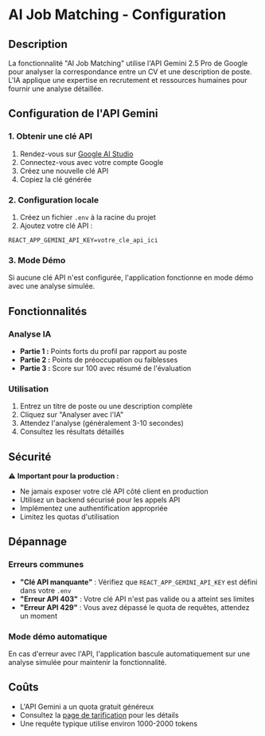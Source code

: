 # AI Job Matching - Configuration

## Description
La fonctionnalité "AI Job Matching" utilise l'API Gemini 2.5 Pro de Google pour analyser la correspondance entre un CV et une description de poste. L'IA applique une expertise en recrutement et ressources humaines pour fournir une analyse détaillée.

## Configuration de l'API Gemini

### 1. Obtenir une clé API
1. Rendez-vous sur [Google AI Studio](https://makersuite.google.com/app/apikey)
2. Connectez-vous avec votre compte Google
3. Créez une nouvelle clé API
4. Copiez la clé générée

### 2. Configuration locale
1. Créez un fichier `.env` à la racine du projet
2. Ajoutez votre clé API :
```
REACT_APP_GEMINI_API_KEY=votre_cle_api_ici
```

### 3. Mode Démo
Si aucune clé API n'est configurée, l'application fonctionne en mode démo avec une analyse simulée.

## Fonctionnalités

### Analyse IA
- **Partie 1 :** Points forts du profil par rapport au poste
- **Partie 2 :** Points de préoccupation ou faiblesses
- **Partie 3 :** Score sur 100 avec résumé de l'évaluation

### Utilisation
1. Entrez un titre de poste ou une description complète
2. Cliquez sur "Analyser avec l'IA"
3. Attendez l'analyse (généralement 3-10 secondes)
4. Consultez les résultats détaillés

## Sécurité

⚠️ **Important pour la production :**
- Ne jamais exposer votre clé API côté client en production
- Utilisez un backend sécurisé pour les appels API
- Implémentez une authentification appropriée
- Limitez les quotas d'utilisation

## Dépannage

### Erreurs communes
- **"Clé API manquante"** : Vérifiez que `REACT_APP_GEMINI_API_KEY` est défini dans votre `.env`
- **"Erreur API 403"** : Votre clé API n'est pas valide ou a atteint ses limites
- **"Erreur API 429"** : Vous avez dépassé le quota de requêtes, attendez un moment

### Mode démo automatique
En cas d'erreur avec l'API, l'application bascule automatiquement sur une analyse simulée pour maintenir la fonctionnalité.

## Coûts
- L'API Gemini a un quota gratuit généreux
- Consultez la [page de tarification](https://ai.google.dev/pricing) pour les détails
- Une requête typique utilise environ 1000-2000 tokens
